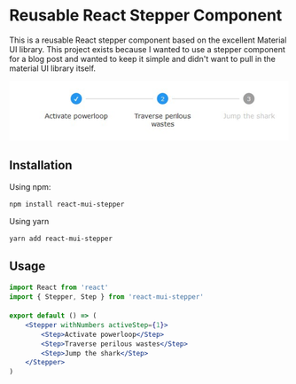 # Reusable React Stepper Component

This is a reusable React stepper component based on the excellent Material UI library. This project exists because I wanted to use a stepper component for a blog post and wanted to keep it simple and didn't want to pull in the material UI library itself.

![Screenshot of stepper component](stepper.jpg)

## Installation

Using npm:
```bash
npm install react-mui-stepper
```
Using yarn
```bash
yarn add react-mui-stepper
```

## Usage 

```jsx
import React from 'react'
import { Stepper, Step } from 'react-mui-stepper'

export default () => (
	<Stepper withNumbers activeStep={1}>
		<Step>Activate powerloop</Step>
		<Step>Traverse perilous wastes</Step>
		<Step>Jump the shark</Step>
	</Stepper>
)
```
